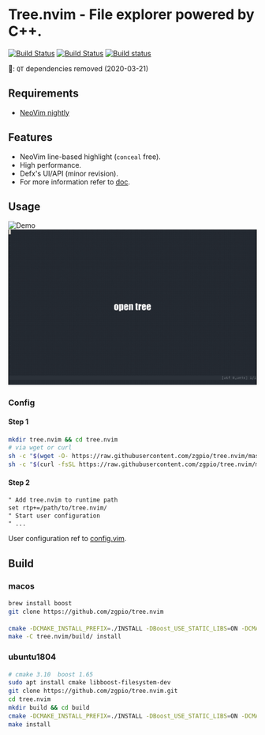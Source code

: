 # Tree.nvim - File explorer powered by C++.

[![Build Status](https://circleci.com/gh/zgpio/tree.nvim.svg?style=svg)](https://circleci.com/gh/zgpio/tree.nvim)
[![Build Status](https://travis-ci.org/zgpio/tree.nvim.svg?branch=master)](https://travis-ci.org/zgpio/tree.nvim)
[![Build status](https://ci.appveyor.com/api/projects/status/v0tb04id681b49xx/branch/master?svg=true)](https://ci.appveyor.com/project/zgpio/tree-nvim/branch/master)

🎉: `QT` dependencies removed (2020-03-21)

## Requirements
- [NeoVim nightly](https://github.com/neovim/neovim/releases/tag/nightly)

## Features
- NeoVim line-based highlight (`conceal` free).
- High performance.
- Defx's UI/API (minor revision).
- For more information refer to [doc](runtime/doc/tree.txt).

## Usage
![Demo](https://user-images.githubusercontent.com/19503791/86912092-f3326f00-c14e-11ea-9d98-b65563c1bd6c.png)
![Demo](https://github.com/zgpio/demo/blob/master/tree_demo.gif)

### Config
#### Step 1
```sh
mkdir tree.nvim && cd tree.nvim
# via wget or curl
sh -c "$(wget -O- https://raw.githubusercontent.com/zgpio/tree.nvim/master/install.sh)"
sh -c "$(curl -fsSL https://raw.githubusercontent.com/zgpio/tree.nvim/master/install.sh)"
```
#### Step 2
```vim
" Add tree.nvim to runtime path
set rtp+=/path/to/tree.nvim/
" Start user configuration
" ...
```
User configuration ref to [config.vim](src/app/dev.vim).

## Build
### macos
```sh
brew install boost
git clone https://github.com/zgpio/tree.nvim

cmake -DCMAKE_INSTALL_PREFIX=./INSTALL -DBoost_USE_STATIC_LIBS=ON -DCMAKE_BUILD_TYPE=Release -S tree.nvim/ -B tree.nvim/build
make -C tree.nvim/build/ install
```
### ubuntu1804
```sh
# cmake 3.10  boost 1.65
sudo apt install cmake libboost-filesystem-dev
git clone https://github.com/zgpio/tree.nvim.git
cd tree.nvim
mkdir build && cd build
cmake -DCMAKE_INSTALL_PREFIX=./INSTALL -DBoost_USE_STATIC_LIBS=ON -DCMAKE_BUILD_TYPE=Release  ..
make install
```
